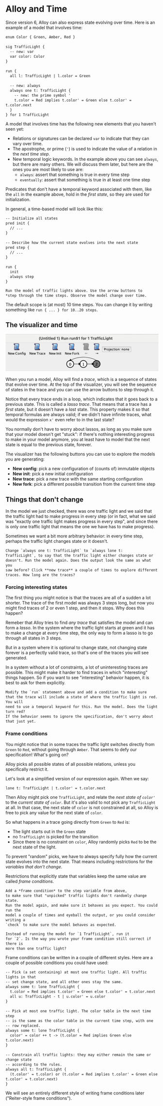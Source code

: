 # Alloy and Time

Since version 6, Alloy can also express state evolving over time.
Here is an example of a model that involves time:

```alloy
enum Color { Green, Amber, Red }

sig TrafficLight {
  -- new: var
  var color: Color
}

run {
  all l: TrafficLight | l.color = Green

  -- new: always
  always one t: TrafficLight {
    -- new: the prime symbol '
    t.color = Red implies t.color' = Green else t.color' = t.color.next
  }
} for 1 TrafficLight
```

A model that involves time has the following new elements
that you haven't seen yet:

- Relations or signatures can be declared `var` to indicate that they
  can vary over time.
- The apostrophe, or prime (`'`) is used to indicate the value of a
  relation in the *next time step*.
- New temporal logic keywords. In the example above you can see `always`,
  but there are many others. We will discuss them later, but here are
  the ones you are most likely to use are:
  - `always`: assert that something is true in every time step
  - `eventually`: assert that something is true in at least one time step

Predicates that don't have a temporal keyword associated with them, like
the `all` in the example above, hold in the *first state*, so they are used
for initialization.

In general, a time-based model will look like this:

```alloy
-- Initialize all states
pred init {
  // ...
}

-- Describe how the current state evolves into the next state
pred step {
  // ...
}

run {
  init
  always step
}
```

```admonish tip title="Exercise"
Run the model of traffic lights above. Use the arrow buttons to
*step through the time steps. Observe the model change over time.
```

The default scope is (at most) 10 time steps. You can change it by writing
something like `run { ... } for 10..20 steps`.

## The visualizer and time

![The lasso](lasso.png)

When you run a model, Alloy will find a *trace*, which is a sequence of
states that evolve over time. At the top of the visualizer, you will
see the sequence of states in the trace and you can use the arrow
buttons to step through it.

Notice that every trace ends in a loop, which indicates that it goes back to a
previous state. This is called a *lasso trace*. That means that a trace has a
*first* state, but it doesn't have a *last* state. This property makes it so that temporal
formulas are always valid; if we didn't have infinite traces, what would the
expression `x'` even refer to in the last state?

You normally don't have to worry about lassos, as long as you make sure that
your model doesn't get "stuck": if there's nothing interesting progress to make
in your model anymore, you at least have to model that the next state is equal
to the previous state, forever.

The visualizer has the following buttons you can use to explore the models
you are generating:

- **New config**: pick a new configuration of (counts of) immutable objects
- **New init**: pick a new initial configuration
- **New trace**: pick a new trace with the same starting configuration
- **New fork**: pick a different possible transition from the current time step

## Things that don't change

In the model we just checked, there was one traffic light and we said that the
traffic light had to make progress in every step (or in fact, what we said was
"exactly one traffic light makes progress in every step", and since there is
only one traffic light that means the one we have has to make progress).

Sometimes we want a bit more arbitrary behavior: in every time
step, perhaps the traffic light changes state or it doesn't.

```admonish tip title="Exercise"
Change `always one t: TrafficLight` to `always lone t:
TrafficLight`, to say that the traffic light either changes state or
doesn't. Run the model again. Does the output look the same as what you
saw before? Click **new trace** a couple of times to explore different
traces. How long are the traces?
```

### Forcing interesting states

The first thing you might notice is that the traces are all of a sudden a lot
shorter. The trace of the first model was always 3 steps long, but now you might
find traces of 2 or even 1 step, and then it stops. Why does this happen?

Remeber that Alloy tries to find *any trace* that satisfies the model and can
form a *lasso*. In the system where the traffic light starts at green and it has
to make a change at every time step, the only way to form a lasso is to go
through all states in 3 steps.

But in a system where it is optional to change state, not changing state forever
is a perfectly valid trace, so that's one of the traces you will see generated.

In a system without a lot of constraints, a lot of uninteresting traces are
possible. This might make it harder to find traces in which "interesting" things
happen. So if you want to see "interesting" behavior happen, it is best to
ask for them explicitly.

```admonish tip title="Exercise"
Modify the `run` statement above and add a condition to make sure
that the trace will include a state of where the traffic light is red. You will
need to use a temporal keyword for this. Run the model. Does the light turn red?
If the behavior seems to ignore the specification, don't worry about that just yet.
```

### Frame conditions

You might notice that in some traces the traffic light switches directly from
`Green` to `Red`, without going through `Amber`. That seems to defy our
specification! What's going on?

Alloy picks all possible states of all possible relations, unless you
specifically restrict it.

Let's look at a simplified version of our expression again. When we say:

```alloy
lone t: TrafficLight | t.color' = t.color.next
```

Then Alloy might pick one `TrafficLight`, and relate the *next state of
`color'`* to the *current state of `color`*. But it's also valid to not pick any
`TrafficLight` at all. In that case, the next state of `color` is not constrained
at all, so Alloy is free to pick any value for the next state of `color`.

So what happens in a trace going directly from `Green` to `Red` is:

- The light starts out in the `Green` state
- no `TrafficLight` is picked for the transition
- Since there is no constraint on `color`, Alloy randomly picks `Red` to be the
  next state of the light.

To prevent "random" picks, we have to always specify fully how the current state
evolves into the next state. That means including restrictions for the *variables
that don't change*.

Restrictions that explicitly state that variables keep the same value are
called *frame conditions*.

```admonish tip title="Exercise"
Add a *frame condition* to the step variable from above,
to make sure that "unpicked" traffic lights don't randomly change state.
Run the model again, and make sure it behaves as you expect. You could run the
model a couple of times and eyeball the output, or you could consider writing a
`check` to make sure the model behaves as expected.
```

```admonish tip title="Exercise"
Instead of running the model for `1 TrafficLight`, run it
for `2`. Is the way you wrote your frame condition still correct if there is
more than one traffic light?
```

Frame conditions can be written in a couple of different styles. Here are
a couple of possible conditions you could have used:

```alloy
-- Pick (a set containing) at most one traffic light. All traffic lights in that
-- set change state, and all other ones stay the same.
always some t: lone TrafficLight {
  t.color = Red implies t.color' = Green else t.color' = t.color.next
  all u: TrafficLight - t | u.color' = u.color
}

-- Pick at most one traffic light. The color table in the next time step
-- is the same as the color table in the current time step, with one
-- row replaced.
always some t: lone TrafficLight {
  color' = color ++ t -> (t.color = Red implies Green else t.color.next)
}

-- Constrain all traffic lights: they may either remain the same or change state
-- according to the rules.
always all t: TrafficLight {
  (t.color' = t.color) or (t.color = Red implies t.color' = Green else t.color' = t.color.next)
}
```

We will see an entirely different style of writing frame conditions later
("Reiter-style frame conditions").
